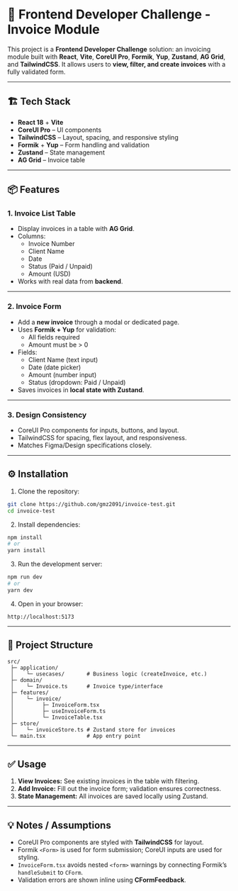 
# 🧪 Frontend Developer Challenge - Invoice Module

This project is a **Frontend Developer Challenge** solution: an invoicing module built with **React**, **Vite**, **CoreUI Pro**, **Formik**, **Yup**, **Zustand**, **AG Grid**, and **TailwindCSS**. It allows users to **view, filter, and create invoices** with a fully validated form.

---

## 🏗️ Tech Stack

- **React 18** + **Vite**  
- **CoreUI Pro** – UI components  
- **TailwindCSS** – Layout, spacing, and responsive styling  
- **Formik** + **Yup** – Form handling and validation  
- **Zustand** – State management  
- **AG Grid** – Invoice table  

---

## 📦 Features

### 1. Invoice List Table
- Display invoices in a table with **AG Grid**.
- Columns:
  - Invoice Number
  - Client Name
  - Date
  - Status (Paid / Unpaid)
  - Amount (USD)
- Works with real data from **backend**.

---

### 2. Invoice Form
- Add a **new invoice** through a modal or dedicated page.
- Uses **Formik + Yup** for validation:
  - All fields required
  - Amount must be > 0
- Fields:
  - Client Name (text input)
  - Date (date picker)
  - Amount (number input)
  - Status (dropdown: Paid / Unpaid)
- Saves invoices in **local state with Zustand**.

---

### 3. Design Consistency
- CoreUI Pro components for inputs, buttons, and layout.
- TailwindCSS for spacing, flex layout, and responsiveness.
- Matches Figma/Design specifications closely.

---

## ⚙️ Installation

1. Clone the repository:

```bash
git clone https://github.com/gmz2091/invoice-test.git
cd invoice-test
````

2. Install dependencies:

```bash
npm install
# or
yarn install
```

3. Run the development server:

```bash
npm run dev
# or
yarn dev
```

4. Open in your browser:

```
http://localhost:5173
```

---

## 📝 Project Structure

```
src/
 ├─ application/
 │    └─ usecases/       # Business logic (createInvoice, etc.)
 ├─ domain/
 │    └─ Invoice.ts      # Invoice type/interface
 ├─ features/
 │    └─ invoice/
 │         ├─ InvoiceForm.tsx
 │         ├─ useInvoiceForm.ts
 │         └─ InvoiceTable.tsx
 ├─ store/
 │    └─ invoiceStore.ts # Zustand store for invoices
 └─ main.tsx             # App entry point
```

---

## ✅ Usage

1. **View Invoices:** See existing invoices in the table with filtering.
2. **Add Invoice:** Fill out the invoice form; validation ensures correctness.
3. **State Management:** All invoices are saved locally using Zustand.

---

## 💡 Notes / Assumptions

* CoreUI Pro components are styled with **TailwindCSS** for layout.
* Formik `<Form>` is used for form submission; CoreUI inputs are used for styling.
* `InvoiceForm.tsx` avoids nested `<form>` warnings by connecting Formik’s `handleSubmit` to `CForm`.
* Validation errors are shown inline using **CFormFeedback**.
